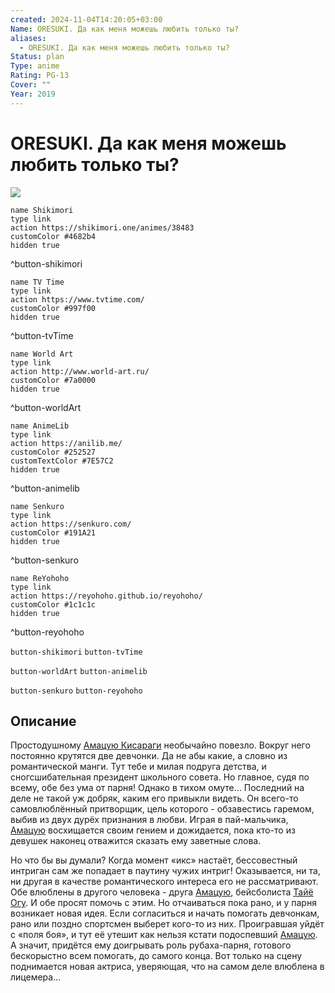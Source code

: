 ```yaml
---
created: 2024-11-04T14:20:05+03:00
Name: ORESUKI. Да как меня можешь любить только ты?
aliases:
  - ORESUKI. Да как меня можешь любить только ты?
Status: plan
Type: anime
Rating: PG-13
Cover: ""
Year: 2019
---
```


# ORESUKI. Да как меня можешь любить только ты?

![](https://nyaa.shikimori.one/uploads/poster/animes/38483/aacb4b77698ab20177d3fc468e39054c.jpeg)

```button
name Shikimori
type link
action https://shikimori.one/animes/38483
customColor #4682b4
hidden true
```
^button-shikimori

```button
name TV Time
type link
action https://www.tvtime.com/
customColor #997f00
hidden true
```
^button-tvTime

```button
name World Art
type link
action http://www.world-art.ru/
customColor #7a0000
hidden true
```
^button-worldArt

```button
name AnimeLib
type link
action https://anilib.me/
customColor #252527
customTextColor #7E57C2
hidden true
```
^button-animelib

```button
name Senkuro
type link
action https://senkuro.com/
customColor #191A21
hidden true
```
^button-senkuro

```button
name ReYohoho
type link
action https://reyohoho.github.io/reyohoho/
customColor #1c1c1c
hidden true
```
^button-reyohoho

`button-shikimori` `button-tvTime`

`button-worldArt` `button-animelib`

`button-senkuro` `button-reyohoho`

## Описание

Простодушному [Амацую Кисараги](https://shikimori.one/characters/148927-amatsuyu-kisaragi) необычайно повезло. Вокруг него постоянно крутятся две девчонки. Да не абы какие, а словно из романтической манги. Тут тебе и милая подруга детства, и сногсшибательная президент школьного совета. Но главное, судя по всему, обе без ума от парня! Однако в тихом омуте... Последний на деле не такой уж добряк, каким его привыкли видеть. Он всего-то самовлюблённый притворщик, цель которого - обзавестись гаремом, выбив из двух дурёх признания в любви. Играя в пай-мальчика, [Амацую](https://shikimori.one/characters/148927-amatsuyu-kisaragi) восхищается своим гением и дожидается, пока кто-то из девушек наконец отважится сказать ему заветные слова.

Но что бы вы думали? Когда момент «икс» настаёт, бессовестный интриган сам же попадает в паутину чужих интриг! Оказывается, ни та, ни другая в качестве романтического интереса его не рассматривают. Обе влюблены в другого человека - друга [Амацую](https://shikimori.one/characters/148927-amatsuyu-kisaragi), бейсболиста [Тайё Огу](https://shikimori.one/characters/148929-taiyou-ooga). И обе просят помочь с этим. Но отчаиваться пока рано, и у парня возникает новая идея. Если согласиться и начать помогать девчонкам, рано или поздно спортсмен выберет кого-то из них. Проигравшая уйдёт с «поля боя», и тут её утешит как нельзя кстати подоспевший [Амацую](https://shikimori.one/characters/148927-amatsuyu-kisaragi). А значит, придётся ему доигрывать роль рубаха-парня, готового бескорыстно всем помогать, до самого конца. Вот только на сцену поднимается новая актриса, уверяющая, что на самом деле влюблена в лицемера...
